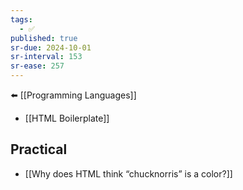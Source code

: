 ```yaml
---
tags:
  - ✅
published: true
sr-due: 2024-10-01
sr-interval: 153
sr-ease: 257
---
```


⬅️ [[Programming Languages]]

- [[HTML Boilerplate]]

## Practical
- [[Why does HTML think “chucknorris” is a color?]]